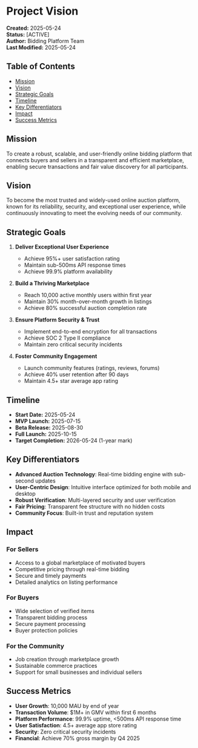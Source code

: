 # Project Vision

**Created:** 2025-05-24  
**Status:** [ACTIVE]  
**Author:** Bidding Platform Team  
**Last Modified:** 2025-05-24

## Table of Contents
- [Mission](#mission)
- [Vision](#vision)
- [Strategic Goals](#strategic-goals)
- [Timeline](#timeline)
- [Key Differentiators](#key-differentiators)
- [Impact](#impact)
- [Success Metrics](#success-metrics)

## Mission
To create a robust, scalable, and user-friendly online bidding platform that connects buyers and sellers in a transparent and efficient marketplace, enabling secure transactions and fair value discovery for all participants.

## Vision
To become the most trusted and widely-used online auction platform, known for its reliability, security, and exceptional user experience, while continuously innovating to meet the evolving needs of our community.

## Strategic Goals
1. **Deliver Exceptional User Experience**
   - Achieve 95%+ user satisfaction rating
   - Maintain sub-500ms API response times
   - Achieve 99.9% platform availability

2. **Build a Thriving Marketplace**
   - Reach 10,000 active monthly users within first year
   - Maintain 30% month-over-month growth in listings
   - Achieve 80% successful auction completion rate

3. **Ensure Platform Security & Trust**
   - Implement end-to-end encryption for all transactions
   - Achieve SOC 2 Type II compliance
   - Maintain zero critical security incidents

4. **Foster Community Engagement**
   - Launch community features (ratings, reviews, forums)
   - Achieve 40% user retention after 90 days
   - Maintain 4.5+ star average app rating

## Timeline
- **Start Date:** 2025-05-24
- **MVP Launch:** 2025-07-15
- **Beta Release:** 2025-08-30
- **Full Launch:** 2025-10-15
- **Target Completion:** 2026-05-24 (1-year mark)

## Key Differentiators
- **Advanced Auction Technology**: Real-time bidding engine with sub-second updates
- **User-Centric Design**: Intuitive interface optimized for both mobile and desktop
- **Robust Verification**: Multi-layered security and user verification
- **Fair Pricing**: Transparent fee structure with no hidden costs
- **Community Focus**: Built-in trust and reputation system

## Impact
### For Sellers
- Access to a global marketplace of motivated buyers
- Competitive pricing through real-time bidding
- Secure and timely payments
- Detailed analytics on listing performance

### For Buyers
- Wide selection of verified items
- Transparent bidding process
- Secure payment processing
- Buyer protection policies

### For the Community
- Job creation through marketplace growth
- Sustainable commerce practices
- Support for small businesses and individual sellers

## Success Metrics
- **User Growth**: 10,000 MAU by end of year
- **Transaction Volume**: $1M+ in GMV within first 6 months
- **Platform Performance**: 99.9% uptime, <500ms API response time
- **User Satisfaction**: 4.5+ average app store rating
- **Security**: Zero critical security incidents
- **Financial**: Achieve 70% gross margin by Q4 2025
